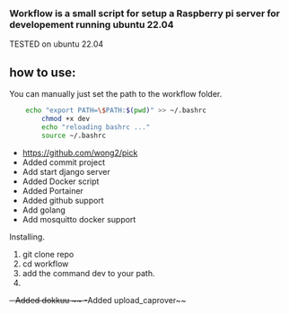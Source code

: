 ###  Workflow is a small script for setup a  Raspberry pi server  for developement running ubuntu 22.04  
TESTED on ubuntu 22.04 

## how to use:
You can manually just set the path to the workflow folder.

```bash 
    echo "export PATH=\$PATH:$(pwd)" >> ~/.bashrc
        chmod +x dev
        echo "reloading bashrc ..."
        source ~/.bashrc
```





- https://github.com/wong2/pick
- Added commit project
- Add start django server
- Added Docker script 
- Added Portainer
- Added github support
- Add golang 
- Add mosquitto docker support 


Installing. 
1. git clone repo 
2. cd workflow 
3. add the command dev to your path. 
4. 



~~- Added dokkuu  ~~
-~~Added upload_caprover~~


